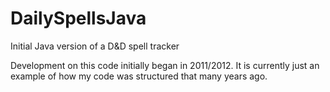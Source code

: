 # DailySpellsJava
Initial Java version of a D&amp;D spell tracker


Development on this code initially began in 2011/2012. It is currently just an example of how my code was structured that many years ago.
